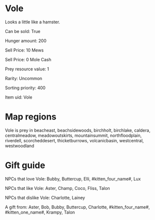 # Vole

Looks a little like a hamster.

Can be sold: True

Hunger amount: 200

Sell Price: 10 Mews

Sell Price: 0 Mole Cash

Prey resource value: 1

Rarity: Uncommon

Sorting priority: 400

Item uid: Vole

# Map regions

Vole is prey in beacheast, beachsidewoods, birchholt, birchlake, caldera, centralmeadow, meadowoutskirts, mountainsummit, northfloodplain, riverdell, scorcheddesert, thicketburrows, volcanicbasin, westcentral, westwoodland

# Gift guide

NPCs that love Vole: Bubby, Buttercup, Elli, #kitten_four_name#, Lux

NPCs that like Vole: Aster, Champ, Coco, Fliss, Talon

NPCs that dislike Vole: Charlotte, Lainey

A gift from: Aster, Bob, Bubby, Buttercup, Charlotte, #kitten_four_name#, #kitten_one_name#, Krampy, Talon